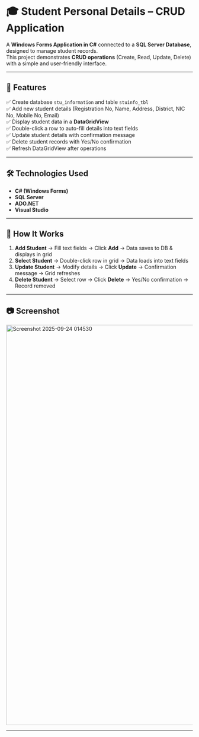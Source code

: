 # 🎓 Student Personal Details – CRUD Application

A **Windows Forms Application in C#** connected to a **SQL Server Database**, designed to manage student records.  
This project demonstrates **CRUD operations** (Create, Read, Update, Delete) with a simple and user-friendly interface.  

---

## 📌 Features
✅ Create database `stu_information` and table `stuinfo_tbl`  
✅ Add new student details (Registration No, Name, Address, District, NIC No, Mobile No, Email)  
✅ Display student data in a **DataGridView**  
✅ Double-click a row to auto-fill details into text fields  
✅ Update student details with confirmation message  
✅ Delete student records with Yes/No confirmation  
✅ Refresh DataGridView after operations  

---

## 🛠️ Technologies Used
- **C# (Windows Forms)**  
- **SQL Server**  
- **ADO.NET**  
- **Visual Studio**  

---

## 🚀 How It Works
1. **Add Student** → Fill text fields → Click **Add** → Data saves to DB & displays in grid  
2. **Select Student** → Double-click row in grid → Data loads into text fields  
3. **Update Student** → Modify details → Click **Update** → Confirmation message → Grid refreshes  
4. **Delete Student** → Select row → Click **Delete** → Yes/No confirmation → Record removed  

---

## 📷 Screenshot  
<img width="1920" height="1080" alt="Screenshot 2025-09-24 014530" src="https://github.com/user-attachments/assets/d0e11842-9062-462f-948f-78ea9c4e597e" />


---
